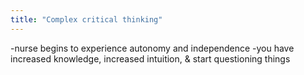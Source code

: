 ```yaml
---
title: "Complex critical thinking"
---
```

-nurse begins to experience autonomy and independence 
-you have increased knowledge, increased intuition, &amp; start questioning things


